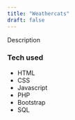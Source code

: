 ```yaml
---
title: "Weathercats"
draft: false
---
```


Description

### Tech used

* HTML
* CSS
* Javascript
* PHP
* Bootstrap
* SQL
